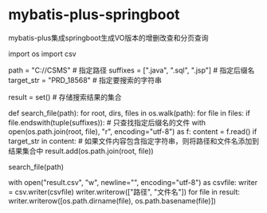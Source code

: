 # mybatis-plus-springboot
mybatis-plus集成springboot生成VO版本的增删改查和分页查询

import os
import csv

path = "C://CSMS" # 指定路径
suffixes = [".java", ".sql", ".jsp"] # 指定后缀名
target_str = "PRD_18568" # 指定要搜索的字符串

result = set() # 存储搜索结果的集合

def search_file(path):
    for root, dirs, files in os.walk(path):
        for file in files:
            if file.endswith(tuple(suffixes)): # 只查找指定后缀名的文件
                with open(os.path.join(root, file), "r", encoding="utf-8") as f:
                    content = f.read()
                    if target_str in content: # 如果文件内容包含指定字符串，则将路径和文件名添加到结果集合中
                        result.add(os.path.join(root, file))

search_file(path)

with open("result.csv", "w", newline="", encoding="utf-8") as csvfile:
    writer = csv.writer(csvfile)
    writer.writerow(["路径", "文件名"])
    for file in result:
        writer.writerow([os.path.dirname(file), os.path.basename(file)])
